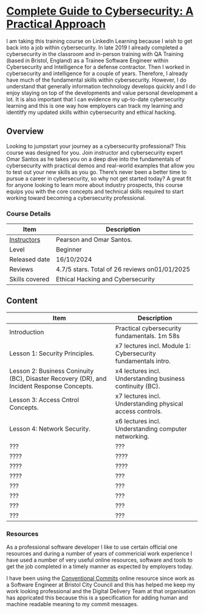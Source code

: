 # [Complete Guide to Cybersecurity: A Practical Approach](https://www.linkedin.com/learning/complete-guide-to-cybersecurity-a-practical-approach/)

I am taking this training course on LinkedIn Learning because I wish to get back into a job within cybersecurity. In late 2019 I already completed a cybersecurity in the classroom and in-person training with QA Training (based in Bristol, England) as a Trainee Software Engineer within Cybersecurity and Intelligence for a defense contractor. Then I worked in cybersecurity and intelligence for a couple of years. Therefore, I already have much of the fundamental skills within cybersecurity. However, I do understand that generally information technology develops quickly and I do enjoy staying on top of the developments and value personal development a lot. It is also important that I can evidence my up-to-date cybersecurity learning and this is one way how employers can track my learning and identitfy my updated skills within cybersecurity and ethical hacking.

## Overview

Looking to jumpstart your journey as a cybersecurity professional? This course was designed for you. Join instructor and cybersecurity expert Omar Santos as he takes you on a deep dive into the fundamentals of cybersecurity with practical demos and real-world examples that allow you to test out your new skills as you go. There’s never been a better time to pursue a career in cybersecurity, so why not get started today? A great fit for anyone looking to learn more about industry prospects, this course equips you with the core concepts and technical skills required to start working toward becoming a cybersecurity professional.

### Course Details

| Item                                                                     | Description                                   |
| ------------------------------------------------------------------------ | --------------------------------------------- |
| [Instructors](https://www.linkedin.com/learning/instructors/omar-santos) | Pearson and Omar Santos.                      |
| Level                                                                    | Beginner                                      |
| Released date                                                            | 16/10/2024                                    |
| Reviews                                                                  | 4.7/5 stars. Total of 26 reviews on01/01/2025 |
| Skills covered                                                           | Ethical Hacking and Cybersecurity             |

## Content

| Item                                                                                       | Description                                                   |
| ------------------------------------------------------------------------------------------ | ------------------------------------------------------------- |
| Introduction                                                                               | Practical cybersecurity fundamentals. 1m 58s                  |
| Lesson 1: Security Principles.                                                             | x7 lectures incl. Module 1: Cybersecurity fundamentals intro. |
| Lesson 2: Business Coninuity (BC), Disaster Recovery (DR), and Incident Response Concepts. | x4 lectures incl. Understanding business continuity (BC).     |
| Lesson 3: Access Cntrol Concepts.                                                          | x7 lectures incl. Understanding physical access controls.     |
| Lesson 4: Network Security.                                                                | x6 lectures incl. Understanding computer networking.          |
| ???                                                                                        | ???                                                           |
| ????                                                                                       | ????                                                          |
| ????                                                                                       | ????                                                          |
| ????                                                                                       | ???                                                           |
| ???                                                                                        | ???                                                           |
| ???                                                                                        | ???                                                           |
| ???                                                                                        | ???                                                           |
| ???                                                                                        | ???                                                           |

### Resources

As a professional software developer I like to use certain official one resources and during a number of years of commericial work experience I have used a number of very useful online resources, software and tools to get the job completed in a timely manner as expected by employers today.

I have been using the [Conventional Commits](https://www.conventionalcommits.org/en/v1.0.0/) online resource since work as a Software Engineer at Bristol City Council and this has helped me keep my work looking professional and the Digital Delivery Team at that organisation has appricated this because this is a specification for adding human and machine readable meaning to my commit messages.
